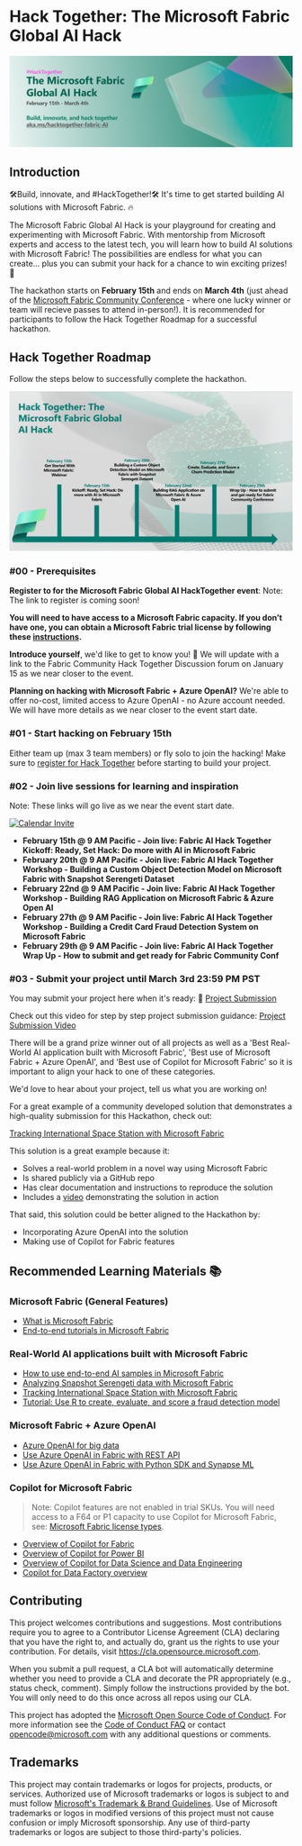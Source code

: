# Hack Together: The Microsoft Fabric Global AI Hack

![The Microsoft Fabric Global AI HackTogether Banner](./images/logo.png)

## Introduction

🛠️Build, innovate, and #HackTogether!🛠️ It's time to get started building AI solutions with Microsoft Fabric. 🔥

The Microsoft Fabric Global AI Hack is your playground for creating and experimenting with Microsoft Fabric. With mentorship from Microsoft experts and access to the latest tech, you will learn how to build AI solutions with Microsoft Fabric! The possibilities are endless for what you can create... plus you can submit your hack for a chance to win exciting prizes! 🥳

The hackathon starts on **February 15th** and ends on **March 4th** (just ahead of the [Microsoft Fabric Community Conference](https://fabricconf.com/) - where one lucky winner or team will recieve passes to attend in-person!). It is recommended for participants to follow the Hack Together Roadmap for a successful hackathon.

## Hack Together Roadmap

Follow the steps below to successfully complete the hackathon.

![The Microsoft Fabric Global AI HackTogether Roadmap](./images/roadmap.png)

### #00 - Prerequisites

**Register to for the Microsoft Fabric Global AI HackTogether event**: Note: The link to register is coming soon!

**You will need to have access to a Microsoft Fabric capacity. If you don’t have one, you can obtain a Microsoft Fabric trial license by following these [instructions](https://aka.ms/upgrade-to-fabric).** 

**Introduce yourself**, we'd like to get to know you! 🥳 We will update with a link to the Fabric Community Hack Together Discussion forum on January 15 as we near closer to the event.

**Planning on hacking with Microsoft Fabric + Azure OpenAI?** We're able to offer no-cost, limited access to Azure OpenAI - no Azure account needed. We will have more details as we near closer to the event start date.

### #01 - Start hacking on February 15th
Either team up (max 3 team members) or fly solo to join the hacking! Make sure to [register for Hack Together](https://aka.ms/hacktogether/fabric-ai/register) before starting to build your project.

### #02 - Join live sessions for learning and inspiration

Note: These links will go live as we near the event start date.

[![Calendar Invite](https://img.shields.io/badge/ADD%20TO%20CALENDAR-4285F4?style=for-the-badge&label=&labelColor=555555&logoColor=white&logo=googlecalendar)]()

* **February 15th @ 9 AM Pacific - Join live: Fabric AI Hack Together Kickoff: Ready, Set Hack: Do more with AI in Microsoft Fabric**
* **February 20th @ 9 AM Pacific - Join live: Fabric AI Hack Together Workshop - Building a Custom Object Detection Model on Microsoft Fabric with Snapshot Serengeti Dataset**
* **February 22nd @ 9 AM Pacific - Join live: Fabric AI Hack Together Workshop - Building RAG Application on Microsoft Fabric & Azure Open AI**
* **February 27th @ 9 AM Pacific - Join live: Fabric AI Hack Together Workshop - Building a Credit Card Fraud Detection System on Microsoft Fabric**
* **February 29th @ 9 AM Pacific - Join live: Fabric AI Hack Together Wrap Up - How to submit and get ready for Fabric Community Conf**

### #03 - Submit your project until March 3rd 23:59 PM PST

You may submit your project here when it's ready: 🚀 [Project Submission](https://github.com/microsoft/hack-together-fabric-ai/issues/new?assignees=&labels=&projects=&template=project.yml&title=Project%3A+%3Cshort+description%3E)

Check out this video for step by step project submission guidance: [Project Submission Video](https://github.com/microsoft/hack-together-teams/assets/3199282/572ea387-61ec-4b77-9885-23b5b2bd39bd)

There will be a grand prize winner out of all projects as well as a 'Best Real-World AI application built with Microsoft Fabric', 'Best use of Microsoft Fabric + Azure OpenAI', and 'Best use of Copilot for Microsoft Fabric' so it is important to align your hack to one of these categories.

We'd love to hear about your project, tell us what you are working on!

For a great example of a community developed solution that demonstrates a high-quality submission for this Hackathon, check out:  

[Tracking International Space Station with Microsoft Fabric](https://github.com/anshulsharmas/fabric-iss-demo)

This solution is a great example because it:
* Solves a real-world problem in a novel way using Microsoft Fabric
* Is shared publicly via a GitHub repo
* Has clear documentation and instructions to reproduce the solution 
* Includes a [video](https://www.youtube.com/watch?v=-HhU7yLyuUU) demonstrating the solution in action

That said, this solution could be better aligned to the Hackathon by:
* Incorporating Azure OpenAI into the solution
* Making use of Copilot for Fabric features

## Recommended Learning Materials 📚

### Microsoft Fabric (General Features)
* [What is Microsoft Fabric](https://learn.microsoft.com/en-us/fabric/get-started/microsoft-fabric-overview)
* [End-to-end tutorials in Microsoft Fabric](https://learn.microsoft.com/en-us/fabric/get-started/end-to-end-tutorials)

### Real-World AI applications built with Microsoft Fabric

* [How to use end-to-end AI samples in Microsoft Fabric](https://learn.microsoft.com/en-us/fabric/data-science/use-ai-samples)
* [Analyzing Snapshot Serengeti data with Microsoft Fabric](https://aka.ms/fabric-e2e-serengeti/)
* [Tracking International Space Station with Microsoft Fabric](https://github.com/anshulsharmas/fabric-iss-demo)
* [Tutorial: Use R to create, evaluate, and score a fraud detection model](https://learn.microsoft.com/en-us/fabric/data-science/r-fraud-detection)

### Microsoft Fabric + Azure OpenAI

* [Azure OpenAI for big data](https://learn.microsoft.com/en-us/fabric/data-science/open-ai)
* [Use Azure OpenAI in Fabric with REST API](https://learn.microsoft.com/en-us/fabric/data-science/ai-services/how-to-use-openai-via-rest-api)
* [Use Azure OpenAI in Fabric with Python SDK and Synapse ML](https://learn.microsoft.com/en-us/fabric/data-science/ai-services/how-to-use-openai-sdk-synapse?tabs=python)

### Copilot for Microsoft Fabric

> Note: Copilot features are not enabled in trial SKUs. You will need access to a F64 or P1 capacity to use Copilot for Microsoft Fabric, see: [Microsoft Fabric license types](https://learn.microsoft.com/en-us/fabric/enterprise/licenses#microsoft-fabric-license-types).

* [Overview of Copilot for Fabric](https://learn.microsoft.com/en-us/fabric/get-started/copilot-fabric-overview)
* [Overview of Copilot for Power BI](https://learn.microsoft.com/en-us/power-bi/create-reports/copilot-introduction)
* [Overview of Copilot for Data Science and Data Engineering](https://learn.microsoft.com/en-us/fabric/get-started/copilot-notebooks-overview)
* [Copilot for Data Factory overview](https://learn.microsoft.com/en-us/fabric/get-started/copilot-fabric-data-factory)


## Contributing

This project welcomes contributions and suggestions.  Most contributions require you to agree to a
Contributor License Agreement (CLA) declaring that you have the right to, and actually do, grant us
the rights to use your contribution. For details, visit https://cla.opensource.microsoft.com.

When you submit a pull request, a CLA bot will automatically determine whether you need to provide
a CLA and decorate the PR appropriately (e.g., status check, comment). Simply follow the instructions
provided by the bot. You will only need to do this once across all repos using our CLA.

This project has adopted the [Microsoft Open Source Code of Conduct](https://opensource.microsoft.com/codeofconduct/).
For more information see the [Code of Conduct FAQ](https://opensource.microsoft.com/codeofconduct/faq/) or
contact [opencode@microsoft.com](mailto:opencode@microsoft.com) with any additional questions or comments.

## Trademarks

This project may contain trademarks or logos for projects, products, or services. Authorized use of Microsoft 
trademarks or logos is subject to and must follow 
[Microsoft's Trademark & Brand Guidelines](https://www.microsoft.com/en-us/legal/intellectualproperty/trademarks/usage/general).
Use of Microsoft trademarks or logos in modified versions of this project must not cause confusion or imply Microsoft sponsorship.
Any use of third-party trademarks or logos are subject to those third-party's policies.
